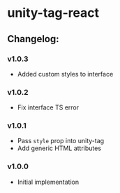 # unity-tag-react

## Changelog:

### v1.0.3
- Added custom styles to interface

### v1.0.2
- Fix interface TS error

### v1.0.1
- Pass `style` prop into unity-tag
- Add generic HTML attributes

### v1.0.0
- Initial implementation
